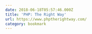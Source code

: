 ```yaml
---
date: 2018-06-18T05:57:46.000Z
title: 'PHP: The Right Way'
url: https://www.phptherightway.com/
category: bookmark
---
```

